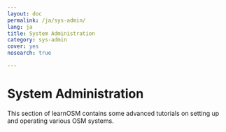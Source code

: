 ```yaml
---
layout: doc
permalink: /ja/sys-admin/
lang: ja
title: System Administration
category: sys-admin
cover: yes
nosearch: true

---
```


System Administration
=====================

This section of learnOSM contains some advanced tutorials on
setting up and operating various OSM systems.
